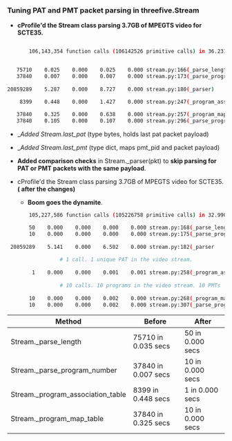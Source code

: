 
### Tuning PAT and PMT packet parsing in threefive.Stream

*  __cProfile'd the Stream class parsing 3.7GB of MPEGTS video for SCTE35.__
 ```sh
 
        106,143,354 function calls (106142526 primitive calls) in 36.231 seconds


    75710    0.025    0.000    0.025    0.000 stream.py:166(_parse_length)
    37840    0.007    0.000    0.007    0.000 stream.py:173(_parse_program_number)
    
 20859289    5.287    0.000    8.727    0.000 stream.py:180(_parser)
 
     8399    0.448    0.000    1.427    0.000 stream.py:247(_program_association_table)
     
    37840    0.325    0.000    0.638    0.000 stream.py:257(_program_map_table)
    37840    0.105    0.000    0.107    0.000 stream.py:296(_parse_program_streams)

```
*  __Added Stream._last_pat__ (type bytes, holds last pat packet payload) 
*  __Added Stream._last_pmt__ (type dict, maps pmt_pid and  packet payload)

* __Added comparison checks__ in Stream._parser(pkt) to __skip parsing for PAT or PMT packets with the same payload__.


* cProfile'd the Stream class parsing 3.7GB of MPEGTS video for SCTE35.__( after the changes)__
       
     *  __Boom goes the dynamite__.
```sh
       105,227,586 function calls (105226758 primitive calls) in 32.990 seconds

       50    0.000    0.000    0.000    0.000 stream.py:168(_parse_length)
       10    0.000    0.000    0.000    0.000 stream.py:175(_parse_program_number)
       
 20859289    5.141    0.000    6.502    0.000 stream.py:182(_parser
 
                 # 1 call. 1 unique PAT in the video stream.
                 
        1    0.000    0.000    0.001    0.001 stream.py:258(_program_association_table)
      
                 # 10 calls. 10 programs in the video stream. 10 PMTs
       
       10    0.000    0.000    0.002    0.000 stream.py:268(_program_map_table)
       10    0.000    0.000    0.002    0.000 stream.py:307(_parse_program_streams)


```


| Method                           |                  Before|                   After|
|----------------------------------|------------------------|------------------------|
|Stream._parse_length              |     75710 in 0.035 secs|        50 in 0.000 secs|
|Stream._parse_program_number      |     37840 in 0.007 secs|        10 in 0.000 secs|
|Stream._program_association_table |      8399 in 0.448 secs|         1 in 0.000 secs|
|Stream._program_map_table         |     37840 in 0.325 secs|        10 in 0.000 secs|

